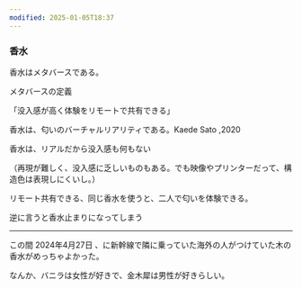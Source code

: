 ```yaml
---
modified: 2025-01-05T18:37
---
```

  

### 香水

香水はメタバースである。

メタバースの定義

「没入感が高く体験をリモートで共有できる」

香水は、匂いのバーチャルリアリティである。Kaede Sato ,2020

香水は、リアルだから没入感も何もない

（再現が難しく、没入感に乏しいものもある。でも映像やプリンターだって、構造色は表現しにくいし。）

リモート共有できる、同じ香水を使うと、二人で匂いを体験できる。

逆に言うと香水止まりになってしまう

  

---

この間 2024年4月27日 、に新幹線で隣に乗っていた海外の人がつけていた木の香水がめっちゃよかった。

なんか、バニラは女性が好きで、金木犀は男性が好きらしい。